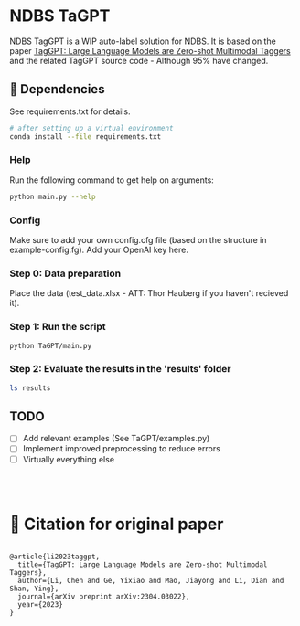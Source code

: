 # NDBS TaGPT
NDBS TagGPT is a WIP auto-label solution for NDBS. It is based on the paper [TagGPT: Large Language Models are Zero-shot Multimodal Taggers](https://arxiv.org/abs/2304.03022) and the related TagGPT source code - Although 95% have changed.


## 🔧 Dependencies
See requirements.txt for details.

```bash
# after setting up a virtual environment
conda install --file requirements.txt
```

### Help
Run the following command to get help on arguments:
```bash
python main.py --help
```

### Config
Make sure to add your own config.cfg file (based on the structure in example-config.fg). Add your OpenAI key here.

### Step 0: Data preparation
Place the data (test_data.xlsx - ATT: Thor Hauberg if you haven't recieved it).

### Step 1: Run the script
```bash
python TaGPT/main.py
```

### Step 2: Evaluate the results in the 'results' folder
```bash
ls results
```

## TODO
- [ ] Add relevant examples (See TaGPT/examples.py)
- [ ] Implement improved preprocessing to reduce errors
- [ ] Virtually everything else

<br>
<br>

# 📜 Citation for original paper
```

@article{li2023taggpt,
  title={TagGPT: Large Language Models are Zero-shot Multimodal Taggers},
  author={Li, Chen and Ge, Yixiao and Mao, Jiayong and Li, Dian and Shan, Ying},
  journal={arXiv preprint arXiv:2304.03022},
  year={2023}
}
```
